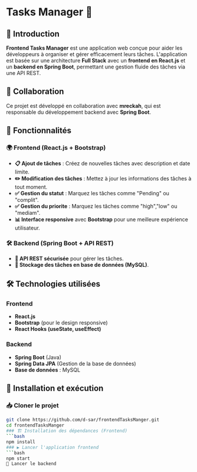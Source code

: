 # Tasks Manager 🚀

## 📌 Introduction  

**Frontend Tasks Manager** est une application web conçue pour aider les développeurs à organiser et gérer efficacement leurs tâches. L'application est basée sur une architecture **Full Stack** avec un **frontend en React.js** et un **backend en Spring Boot**, permettant une gestion fluide des tâches via une API REST.  

## 👥 Collaboration  

Ce projet est développé en collaboration avec **mreckah**, qui est responsable du développement backend avec **Spring Boot**.  

## 🎯 Fonctionnalités  

### 🌍 Frontend (React.js + Bootstrap)  
- **📋 Ajout de tâches** : Créez de nouvelles tâches avec description et date limite.  
- **✏️ Modification des tâches** : Mettez à jour les informations des tâches à tout moment.  
- **✅ Gestion du statut** : Marquez les tâches comme "Pending" ou "complit".
- **✅ Gestion du priorite** : Marquez les tâches comme "high","low" ou "mediam".  
- **📊 Interface responsive** avec **Bootstrap** pour une meilleure expérience utilisateur.  

### 🛠 Backend (Spring Boot + API REST)  
- **📡 API REST sécurisée** pour gérer les tâches.  
- **📂 Stockage des tâches en base de données (MySQL)**.  

## 🛠️ Technologies utilisées  

### Frontend  
- **React.js**   
- **Bootstrap** (pour le design responsive)  
- **React Hooks (useState, useEffect)**  

### Backend  
- **Spring Boot** (Java)  
- **Spring Data JPA** (Gestion de la base de données)  
- **Base de données** : MySQL  

## 🚀 Installation et exécution  

### 📥 Cloner le projet  

```bash
git clone https://github.com/d-sar/frontendTasksManger.git
cd frontendTasksManger
### 🏗️ Installation des dépendances (Frontend)
```bash
npm install
### ▶️ Lancer l'application frontend
```bash
npm start
🔧 Lancer le backend





